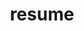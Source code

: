 ---
layout: page
permalink: assets/cv/XinhuiLi-CV-11-21.pdf
title: resume
description: 
nav: true
---